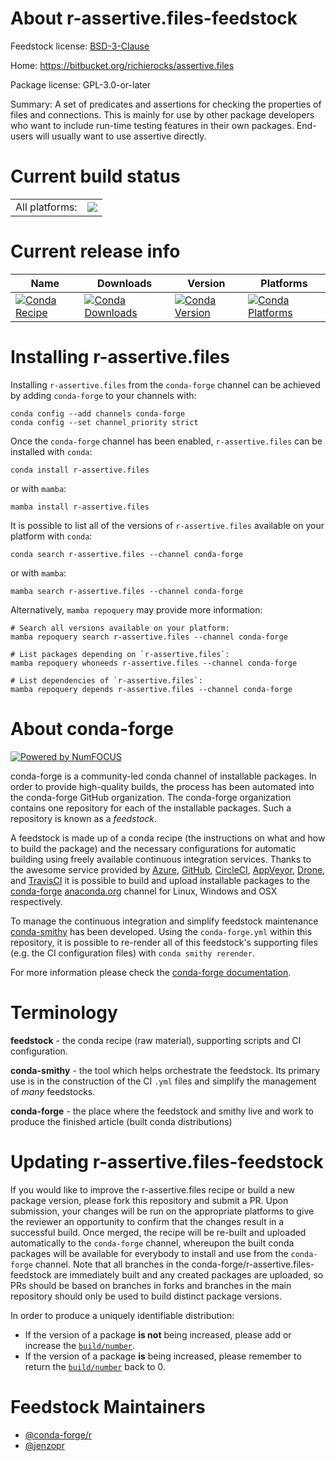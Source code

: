 About r-assertive.files-feedstock
=================================

Feedstock license: [BSD-3-Clause](https://github.com/conda-forge/r-assertive.files-feedstock/blob/main/LICENSE.txt)

Home: https://bitbucket.org/richierocks/assertive.files

Package license: GPL-3.0-or-later

Summary: A set of predicates and assertions for checking the properties of files and connections.  This is mainly for use by other package developers who want to include run-time testing features in their own packages. End-users will usually want to use assertive directly.

Current build status
====================


<table><tr><td>All platforms:</td>
    <td>
      <a href="https://dev.azure.com/conda-forge/feedstock-builds/_build/latest?definitionId=971&branchName=main">
        <img src="https://dev.azure.com/conda-forge/feedstock-builds/_apis/build/status/r-assertive.files-feedstock?branchName=main">
      </a>
    </td>
  </tr>
</table>

Current release info
====================

| Name | Downloads | Version | Platforms |
| --- | --- | --- | --- |
| [![Conda Recipe](https://img.shields.io/badge/recipe-r--assertive.files-green.svg)](https://anaconda.org/conda-forge/r-assertive.files) | [![Conda Downloads](https://img.shields.io/conda/dn/conda-forge/r-assertive.files.svg)](https://anaconda.org/conda-forge/r-assertive.files) | [![Conda Version](https://img.shields.io/conda/vn/conda-forge/r-assertive.files.svg)](https://anaconda.org/conda-forge/r-assertive.files) | [![Conda Platforms](https://img.shields.io/conda/pn/conda-forge/r-assertive.files.svg)](https://anaconda.org/conda-forge/r-assertive.files) |

Installing r-assertive.files
============================

Installing `r-assertive.files` from the `conda-forge` channel can be achieved by adding `conda-forge` to your channels with:

```
conda config --add channels conda-forge
conda config --set channel_priority strict
```

Once the `conda-forge` channel has been enabled, `r-assertive.files` can be installed with `conda`:

```
conda install r-assertive.files
```

or with `mamba`:

```
mamba install r-assertive.files
```

It is possible to list all of the versions of `r-assertive.files` available on your platform with `conda`:

```
conda search r-assertive.files --channel conda-forge
```

or with `mamba`:

```
mamba search r-assertive.files --channel conda-forge
```

Alternatively, `mamba repoquery` may provide more information:

```
# Search all versions available on your platform:
mamba repoquery search r-assertive.files --channel conda-forge

# List packages depending on `r-assertive.files`:
mamba repoquery whoneeds r-assertive.files --channel conda-forge

# List dependencies of `r-assertive.files`:
mamba repoquery depends r-assertive.files --channel conda-forge
```


About conda-forge
=================

[![Powered by
NumFOCUS](https://img.shields.io/badge/powered%20by-NumFOCUS-orange.svg?style=flat&colorA=E1523D&colorB=007D8A)](https://numfocus.org)

conda-forge is a community-led conda channel of installable packages.
In order to provide high-quality builds, the process has been automated into the
conda-forge GitHub organization. The conda-forge organization contains one repository
for each of the installable packages. Such a repository is known as a *feedstock*.

A feedstock is made up of a conda recipe (the instructions on what and how to build
the package) and the necessary configurations for automatic building using freely
available continuous integration services. Thanks to the awesome service provided by
[Azure](https://azure.microsoft.com/en-us/services/devops/), [GitHub](https://github.com/),
[CircleCI](https://circleci.com/), [AppVeyor](https://www.appveyor.com/),
[Drone](https://cloud.drone.io/welcome), and [TravisCI](https://travis-ci.com/)
it is possible to build and upload installable packages to the
[conda-forge](https://anaconda.org/conda-forge) [anaconda.org](https://anaconda.org/)
channel for Linux, Windows and OSX respectively.

To manage the continuous integration and simplify feedstock maintenance
[conda-smithy](https://github.com/conda-forge/conda-smithy) has been developed.
Using the ``conda-forge.yml`` within this repository, it is possible to re-render all of
this feedstock's supporting files (e.g. the CI configuration files) with ``conda smithy rerender``.

For more information please check the [conda-forge documentation](https://conda-forge.org/docs/).

Terminology
===========

**feedstock** - the conda recipe (raw material), supporting scripts and CI configuration.

**conda-smithy** - the tool which helps orchestrate the feedstock.
                   Its primary use is in the construction of the CI ``.yml`` files
                   and simplify the management of *many* feedstocks.

**conda-forge** - the place where the feedstock and smithy live and work to
                  produce the finished article (built conda distributions)


Updating r-assertive.files-feedstock
====================================

If you would like to improve the r-assertive.files recipe or build a new
package version, please fork this repository and submit a PR. Upon submission,
your changes will be run on the appropriate platforms to give the reviewer an
opportunity to confirm that the changes result in a successful build. Once
merged, the recipe will be re-built and uploaded automatically to the
`conda-forge` channel, whereupon the built conda packages will be available for
everybody to install and use from the `conda-forge` channel.
Note that all branches in the conda-forge/r-assertive.files-feedstock are
immediately built and any created packages are uploaded, so PRs should be based
on branches in forks and branches in the main repository should only be used to
build distinct package versions.

In order to produce a uniquely identifiable distribution:
 * If the version of a package **is not** being increased, please add or increase
   the [``build/number``](https://docs.conda.io/projects/conda-build/en/latest/resources/define-metadata.html#build-number-and-string).
 * If the version of a package **is** being increased, please remember to return
   the [``build/number``](https://docs.conda.io/projects/conda-build/en/latest/resources/define-metadata.html#build-number-and-string)
   back to 0.

Feedstock Maintainers
=====================

* [@conda-forge/r](https://github.com/conda-forge/r/)
* [@jenzopr](https://github.com/jenzopr/)

